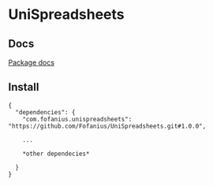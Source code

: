# UniSpreadsheets

## Docs

[Package docs](UniSpreadsheets/Assets/UniSpreadsheets/README.md)

## Install

```
{
  "dependencies": {
    "com.fofanius.unispreadsheets": "https://github.com/Fofanius/UniSpreadsheets.git#1.0.0",

    ...

    *other dependecies*

  }
}
```